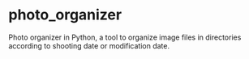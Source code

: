 # photo_organizer
Photo organizer in Python, a tool to organize image files in directories according to shooting date or modification date.

